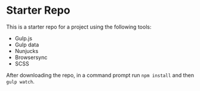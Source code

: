 # Starter Repo

This is a starter repo for a project using the following tools:

- Gulp.js
- Gulp data
- Nunjucks
- Browsersync
- SCSS

After downloading the repo, in a command prompt run `npm install` and then `gulp watch`.
